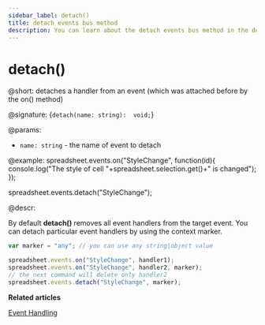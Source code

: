 ```yaml
---
sidebar_label: detach()
title: detach events bus method
description: You can learn about the detach events bus method in the documentation of the DHTMLX JavaScript Spreadsheet library. Browse developer guides and API reference, try out code examples and live demos, and download a free 30-day evaluation version of DHTMLX Spreadsheet.
---
```


# detach()

@short: detaches a handler from an event (which was attached before by the on() method)

@signature: {`detach(name: string):  void;`}

@params:
- `name: string` - the name of event to detach

@example:
spreadsheet.events.on("StyleChange", function(id){
  console.log("The style of cell "+spreadsheet.selection.get()+" is changed");
});

spreadsheet.events.detach("StyleChange");

@descr:

By default **detach()** removes all event handlers from the target event. You can detach particular event handlers by using the context marker.

~~~js
var marker = "any"; // you can use any string|object value

spreadsheet.events.on("StyleChange", handler1);
spreadsheet.events.on("StyleChange", handler2, marker);
// the next command will delete only handler2
spreadsheet.events.detach("StyleChange", marker);
~~~

**Related articles**

[Event Handling](handling_events.md)
